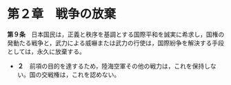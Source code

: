 第２章　戦争の放棄
==================

__第９条__　日本国民は，正義と秩序を基調とする国際平和を誠実に希求し，国権の発動たる戦争と，武力による威嚇または武力の行使は，国際紛争を解決する手段としては，永久に放棄する。
* __２__　前項の目的を達するため，陸海空軍その他の戦力は，これを保持しない。国の交戦権は，これを認めない。

